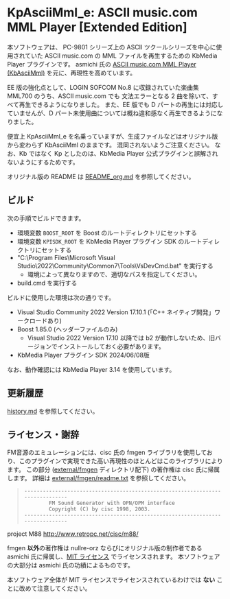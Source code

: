 # KpAsciiMml_e: ASCII music.com MML Player [Extended Edition]

本ソフトウェアは、 PC-9801 シリーズ上の ASCII ツクールシリーズを中心に使用されていた ASCII music.com の MML ファイルを再生するための KbMedia Player プラグインです。
asmichi 氏の [ASCII music.com MML Player (KbAsciiMml)](https://github.com/asmichi/kb-ascii-mml) を元に、再現性を高めています。

EE 版の強化点として、LOGIN SOFCOM No.8 に収録されていた楽曲集 MML700 のうち、ASCII music.com でも 文法エラーとなる 2 曲を除いて、すべて再生できるようになりました。
また、EE 版でも D パートの再生には対応していませんが、D パート未使用曲については概ね違和感なく再生できるようになりました。

便宜上 KpAsciiMml_e を名乗っていますが、生成ファイルなどはオリジナル版から変わらず KbAsciiMml のままです。
混同されないようご注意ください。
なお、Kb ではなく Kp としたのは、KbMedia Player 公式プラグインと誤解されないようにするためです。

オリジナル版の README は [README_org.md](README_org.md) を参照してください。

## ビルド

次の手順でビルドできます。

- 環境変数 `BOOST_ROOT` を Boost のルートディレクトリにセットする
- 環境変数 `KPISDK_ROOT` を KbMedia Player プラグイン SDK のルートディレクトリにセットする
- "C:\Program Files\Microsoft Visual Studio\2022\Community\Common7\Tools\VsDevCmd.bat" を実行する
  - 環境によって異なりますので、適切なパスを指定してください。
- build.cmd を実行する

ビルドに使用した環境は次の通りです。

- Visual Studio Community 2022 Version 17.10.1 (「C++ ネイティブ開発」ワークロードあり)
- Boost 1.85.0 (ヘッダーファイルのみ)
  - Visual Studio 2022 Version 17.10 以降では b2 が動作しないため、旧バージョンでインストールしておく必要があります。
- KbMedia Player プラグイン SDK 2024/06/08版

なお、動作確認には KbMedia Player 3.14 を使用しています。

## 更新履歴

[history.md](history.md) を参照してください。

## ライセンス・謝辞

FM音源のエミュレーションには、cisc 氏の fmgen ライブラリを使用しており、このプラグインで実現できた高い再現性のほとんどはこのライブラリによります。
この部分 ([external/fmgen](external/fmgen) ディレクトリ配下) の著作権は cisc 氏に帰属します。
詳細は [external/fmgen/readme.txt](external/fmgen/readme.txt) を参照してください。

> ```
> ------------------------------------------------------------------------------
>         FM Sound Generator with OPN/OPM interface
>         Copyright (C) by cisc 1998, 2003.
> ------------------------------------------------------------------------------
> ```
project M88 http://www.retropc.net/cisc/m88/

fmgen **以外**の著作権は nullre-orz ならびにオリジナル版の制作者である asmichi 氏に帰属し、[MIT ライセンス](LICENSE) でライセンスされます。
本ソフトウェアの大部分は asmichi 氏の功績によるものです。

本ソフトウェア全体が MIT ライセンスでライセンスされているわけでは **ない** ことに改めて注意してください。
